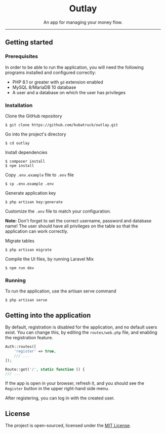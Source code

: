 <div style="text-align: center">
    <h1>Outlay</h1>
    An app for managing your money flow.
</div>

---

## Getting started

### Prerequisites

In order to be able to run the application, you will need the following programs installed and configured correctly:

- PHP 8.1 or greater with `gd` extension enabled
- MySQL 8/MariaDB 10 database
- A user and a database on which the user has privileges

### Installation

Clone the GitHub repository

```shell
$ git clone https://github.com/hubatruck/outlay.git
```

Go into the project's directory

```shell
$ cd outlay
```

Install dependencies

```shell
$ composer install
$ npm install
```

Copy `.env.example` file to `.env` file

```shell
$ cp .env.example .env
```

Generate application key

```shell
$ php artisan key:generate
```

Customize the `.env` file to match your configuration.

**Note:** Don't forget to set the correct username, password and database name! The user should have all privileges on the table so that the application can work correctly.

Migrate tables
```shell
$ php artisan migrate
```

Compile the UI files, by running Laravel Mix

```shell
$ npm run dev
```

### Running

To run the application, use the artisan serve command

```shell
$ php artisan serve
```

## Getting into the application

By default, registration is disabled for the application, and no default users exist. You can change this, by editing
the `routes/web.php` file, and enabling the registration feature.

```php
Auth::routes([
    'register' => true,
    /// ...
]);

Route::get('/', static function () {
/// ...
```

If the app is open in your browser, refresh it, and you should see the `Register` button in the upper right-hand side
menu.

After registering, you can log in with the created user.

## License

The project is open-sourced, licensed under the [MIT License](LICENSE).

